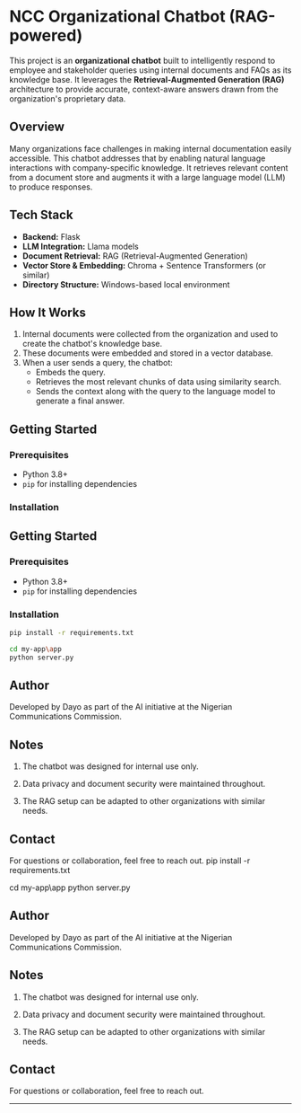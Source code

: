 # NCC Organizational Chatbot (RAG-powered)

This project is an **organizational chatbot** built to intelligently respond to employee and stakeholder queries using internal documents and FAQs as its knowledge base. It leverages the **Retrieval-Augmented Generation (RAG)** architecture to provide accurate, context-aware answers drawn from the organization's proprietary data.

## Overview

Many organizations face challenges in making internal documentation easily accessible. This chatbot addresses that by enabling natural language interactions with company-specific knowledge. It retrieves relevant content from a document store and augments it with a large language model (LLM) to produce responses.

## Tech Stack

- **Backend:** Flask
- **LLM Integration:** Llama models
- **Document Retrieval:** RAG (Retrieval-Augmented Generation)
- **Vector Store & Embedding:** Chroma + Sentence Transformers (or similar)
- **Directory Structure:** Windows-based local environment

## How It Works

1. Internal documents were collected from the organization and used to create the chatbot's knowledge base.
2. These documents were embedded and stored in a vector database.
3. When a user sends a query, the chatbot:
   - Embeds the query.
   - Retrieves the most relevant chunks of data using similarity search.
   - Sends the context along with the query to the language model to generate a final answer.




## Getting Started

### Prerequisites

- Python 3.8+
- `pip` for installing dependencies

### Installation


## Getting Started

### Prerequisites

- Python 3.8+
- `pip` for installing dependencies

### Installation

```bash
pip install -r requirements.txt
```
```bash
cd my-app\app
python server.py
```

 ## Author
Developed by Dayo as part of the AI initiative at the Nigerian Communications Commission.

## Notes
1. The chatbot was designed for internal use only.

2. Data privacy and document security were maintained throughout.

3. The RAG setup can be adapted to other organizations with similar needs.

## Contact
For questions or collaboration, feel free to reach out.
pip install -r requirements.txt

cd my-app\app
python server.py


 ## Author
Developed by Dayo as part of the AI initiative at the Nigerian Communications Commission.

## Notes
1. The chatbot was designed for internal use only.

2. Data privacy and document security were maintained throughout.

3. The RAG setup can be adapted to other organizations with similar needs.

## Contact
For questions or collaboration, feel free to reach out.

---


